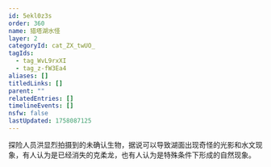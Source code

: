 ```yaml
---
id: 5ekl0z3s
order: 360
name: 猎塔湖水怪
layer: 2
categoryId: cat_ZX_twUO_
tagIds:
  - tag_WvL9rxXI
  - tag_z-fW3Ea4
aliases: []
titledLinks: []
parent: ""
relatedEntries: []
timelineEvents: []
nsfw: false
lastUpdated: 1758087125
---
```


探险人员洪显烈拍摄到的未确认生物，据说可以导致湖面出现奇怪的光影和水文现象，有人认为是已经消失的克柔龙，也有人认为是特殊条件下形成的自然现象。
